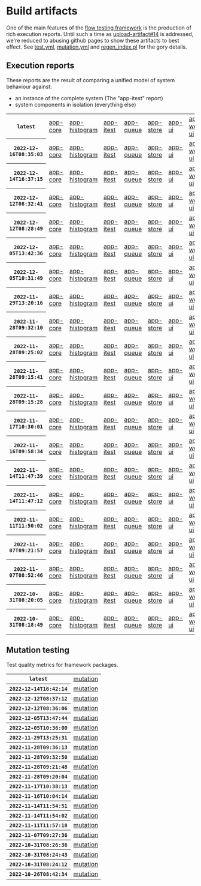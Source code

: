 # Build artifacts

One of the main features of the [flow testing framework](https://github.com/Mastercard/flow) is the production of rich execution reports.
Until such a time as [upload-artifact#14](https://github.com/actions/upload-artifact/issues/14) is addressed, we're reduced to abusing github pages to show these artifacts to best effect.
See [test.yml](https://github.com/Mastercard/flow/blob/main/.github/workflows/test.yml), [mutation.yml](https://github.com/Mastercard/flow/blob/main/.github/workflows/mutation.yml) and [regen_index.pl](https://github.com/Mastercard/flow/blob/pages/regen_index.pl) for the gory details.

## Execution reports

These reports are the result of comparing a unified model of system behaviour against:
 * an instance of the complete system (The "app-itest" report)
 * system components in isolation (everything else)

<!-- start:execution -->
<table>
	<tbody>
		<tr> <th><code>latest</code></th>
			<td><a href="execution/latest/flow_execution_reports/example/app-core/target/mctf/latest/index.html">app-core</a></td>
			<td><a href="execution/latest/flow_execution_reports/example/app-histogram/target/mctf/latest/index.html">app-histogram</a></td>
			<td><a href="execution/latest/flow_execution_reports/example/app-itest/target/mctf/latest/index.html">app-itest</a></td>
			<td><a href="execution/latest/flow_execution_reports/example/app-queue/target/mctf/latest/index.html">app-queue</a></td>
			<td><a href="execution/latest/flow_execution_reports/example/app-store/target/mctf/latest/index.html">app-store</a></td>
			<td><a href="execution/latest/flow_execution_reports/example/app-ui/target/mctf/latest/index.html">app-ui</a></td>
			<td><a href="execution/latest/flow_execution_reports/example/app-web-ui/target/mctf/latest/index.html">app-web-ui</a></td>
		</tr>
		<tr> <th><code>2022-12-16T08:35:03</code></th>
			<td><a href="execution/1671179703/flow_execution_reports/example/app-core/target/mctf/latest/index.html">app-core</a></td>
			<td><a href="execution/1671179703/flow_execution_reports/example/app-histogram/target/mctf/latest/index.html">app-histogram</a></td>
			<td><a href="execution/1671179703/flow_execution_reports/example/app-itest/target/mctf/latest/index.html">app-itest</a></td>
			<td><a href="execution/1671179703/flow_execution_reports/example/app-queue/target/mctf/latest/index.html">app-queue</a></td>
			<td><a href="execution/1671179703/flow_execution_reports/example/app-store/target/mctf/latest/index.html">app-store</a></td>
			<td><a href="execution/1671179703/flow_execution_reports/example/app-ui/target/mctf/latest/index.html">app-ui</a></td>
			<td><a href="execution/1671179703/flow_execution_reports/example/app-web-ui/target/mctf/latest/index.html">app-web-ui</a></td>
		</tr>
		<tr> <th><code>2022-12-14T16:37:15</code></th>
			<td><a href="execution/1671035835/flow_execution_reports/example/app-core/target/mctf/latest/index.html">app-core</a></td>
			<td><a href="execution/1671035835/flow_execution_reports/example/app-histogram/target/mctf/latest/index.html">app-histogram</a></td>
			<td><a href="execution/1671035835/flow_execution_reports/example/app-itest/target/mctf/latest/index.html">app-itest</a></td>
			<td><a href="execution/1671035835/flow_execution_reports/example/app-queue/target/mctf/latest/index.html">app-queue</a></td>
			<td><a href="execution/1671035835/flow_execution_reports/example/app-store/target/mctf/latest/index.html">app-store</a></td>
			<td><a href="execution/1671035835/flow_execution_reports/example/app-ui/target/mctf/latest/index.html">app-ui</a></td>
			<td><a href="execution/1671035835/flow_execution_reports/example/app-web-ui/target/mctf/latest/index.html">app-web-ui</a></td>
		</tr>
		<tr> <th><code>2022-12-12T08:32:41</code></th>
			<td><a href="execution/1670833961/flow_execution_reports/example/app-core/target/mctf/latest/index.html">app-core</a></td>
			<td><a href="execution/1670833961/flow_execution_reports/example/app-histogram/target/mctf/latest/index.html">app-histogram</a></td>
			<td><a href="execution/1670833961/flow_execution_reports/example/app-itest/target/mctf/latest/index.html">app-itest</a></td>
			<td><a href="execution/1670833961/flow_execution_reports/example/app-queue/target/mctf/latest/index.html">app-queue</a></td>
			<td><a href="execution/1670833961/flow_execution_reports/example/app-store/target/mctf/latest/index.html">app-store</a></td>
			<td><a href="execution/1670833961/flow_execution_reports/example/app-ui/target/mctf/latest/index.html">app-ui</a></td>
			<td><a href="execution/1670833961/flow_execution_reports/example/app-web-ui/target/mctf/latest/index.html">app-web-ui</a></td>
		</tr>
		<tr> <th><code>2022-12-12T08:28:49</code></th>
			<td><a href="execution/1670833729/flow_execution_reports/example/app-core/target/mctf/latest/index.html">app-core</a></td>
			<td><a href="execution/1670833729/flow_execution_reports/example/app-histogram/target/mctf/latest/index.html">app-histogram</a></td>
			<td><a href="execution/1670833729/flow_execution_reports/example/app-itest/target/mctf/latest/index.html">app-itest</a></td>
			<td><a href="execution/1670833729/flow_execution_reports/example/app-queue/target/mctf/latest/index.html">app-queue</a></td>
			<td><a href="execution/1670833729/flow_execution_reports/example/app-store/target/mctf/latest/index.html">app-store</a></td>
			<td><a href="execution/1670833729/flow_execution_reports/example/app-ui/target/mctf/latest/index.html">app-ui</a></td>
			<td><a href="execution/1670833729/flow_execution_reports/example/app-web-ui/target/mctf/latest/index.html">app-web-ui</a></td>
		</tr>
		<tr> <th><code>2022-12-05T13:42:36</code></th>
			<td><a href="execution/1670247756/flow_execution_reports/example/app-core/target/mctf/latest/index.html">app-core</a></td>
			<td><a href="execution/1670247756/flow_execution_reports/example/app-histogram/target/mctf/latest/index.html">app-histogram</a></td>
			<td><a href="execution/1670247756/flow_execution_reports/example/app-itest/target/mctf/latest/index.html">app-itest</a></td>
			<td><a href="execution/1670247756/flow_execution_reports/example/app-queue/target/mctf/latest/index.html">app-queue</a></td>
			<td><a href="execution/1670247756/flow_execution_reports/example/app-store/target/mctf/latest/index.html">app-store</a></td>
			<td><a href="execution/1670247756/flow_execution_reports/example/app-ui/target/mctf/latest/index.html">app-ui</a></td>
			<td><a href="execution/1670247756/flow_execution_reports/example/app-web-ui/target/mctf/latest/index.html">app-web-ui</a></td>
		</tr>
		<tr> <th><code>2022-12-05T10:31:49</code></th>
			<td><a href="execution/1670236309/flow_execution_reports/example/app-core/target/mctf/latest/index.html">app-core</a></td>
			<td><a href="execution/1670236309/flow_execution_reports/example/app-histogram/target/mctf/latest/index.html">app-histogram</a></td>
			<td><a href="execution/1670236309/flow_execution_reports/example/app-itest/target/mctf/latest/index.html">app-itest</a></td>
			<td><a href="execution/1670236309/flow_execution_reports/example/app-queue/target/mctf/latest/index.html">app-queue</a></td>
			<td><a href="execution/1670236309/flow_execution_reports/example/app-store/target/mctf/latest/index.html">app-store</a></td>
			<td><a href="execution/1670236309/flow_execution_reports/example/app-ui/target/mctf/latest/index.html">app-ui</a></td>
			<td><a href="execution/1670236309/flow_execution_reports/example/app-web-ui/target/mctf/latest/index.html">app-web-ui</a></td>
		</tr>
		<tr> <th><code>2022-11-29T13:20:16</code></th>
			<td><a href="execution/1669728016/flow_execution_reports/example/app-core/target/mctf/latest/index.html">app-core</a></td>
			<td><a href="execution/1669728016/flow_execution_reports/example/app-histogram/target/mctf/latest/index.html">app-histogram</a></td>
			<td><a href="execution/1669728016/flow_execution_reports/example/app-itest/target/mctf/latest/index.html">app-itest</a></td>
			<td><a href="execution/1669728016/flow_execution_reports/example/app-queue/target/mctf/latest/index.html">app-queue</a></td>
			<td><a href="execution/1669728016/flow_execution_reports/example/app-store/target/mctf/latest/index.html">app-store</a></td>
			<td><a href="execution/1669728016/flow_execution_reports/example/app-ui/target/mctf/latest/index.html">app-ui</a></td>
			<td><a href="execution/1669728016/flow_execution_reports/example/app-web-ui/target/mctf/latest/index.html">app-web-ui</a></td>
		</tr>
		<tr> <th><code>2022-11-28T09:32:10</code></th>
			<td><a href="execution/1669627930/flow_execution_reports/example/app-core/target/mctf/latest/index.html">app-core</a></td>
			<td><a href="execution/1669627930/flow_execution_reports/example/app-histogram/target/mctf/latest/index.html">app-histogram</a></td>
			<td><a href="execution/1669627930/flow_execution_reports/example/app-itest/target/mctf/latest/index.html">app-itest</a></td>
			<td><a href="execution/1669627930/flow_execution_reports/example/app-queue/target/mctf/latest/index.html">app-queue</a></td>
			<td><a href="execution/1669627930/flow_execution_reports/example/app-store/target/mctf/latest/index.html">app-store</a></td>
			<td><a href="execution/1669627930/flow_execution_reports/example/app-ui/target/mctf/latest/index.html">app-ui</a></td>
			<td><a href="execution/1669627930/flow_execution_reports/example/app-web-ui/target/mctf/latest/index.html">app-web-ui</a></td>
		</tr>
		<tr> <th><code>2022-11-28T09:25:02</code></th>
			<td><a href="execution/1669627502/flow_execution_reports/example/app-core/target/mctf/latest/index.html">app-core</a></td>
			<td><a href="execution/1669627502/flow_execution_reports/example/app-histogram/target/mctf/latest/index.html">app-histogram</a></td>
			<td><a href="execution/1669627502/flow_execution_reports/example/app-itest/target/mctf/latest/index.html">app-itest</a></td>
			<td><a href="execution/1669627502/flow_execution_reports/example/app-queue/target/mctf/latest/index.html">app-queue</a></td>
			<td><a href="execution/1669627502/flow_execution_reports/example/app-store/target/mctf/latest/index.html">app-store</a></td>
			<td><a href="execution/1669627502/flow_execution_reports/example/app-ui/target/mctf/latest/index.html">app-ui</a></td>
			<td><a href="execution/1669627502/flow_execution_reports/example/app-web-ui/target/mctf/latest/index.html">app-web-ui</a></td>
		</tr>
		<tr> <th><code>2022-11-28T09:15:41</code></th>
			<td><a href="execution/1669626941/flow_execution_reports/example/app-core/target/mctf/latest/index.html">app-core</a></td>
			<td><a href="execution/1669626941/flow_execution_reports/example/app-histogram/target/mctf/latest/index.html">app-histogram</a></td>
			<td><a href="execution/1669626941/flow_execution_reports/example/app-itest/target/mctf/latest/index.html">app-itest</a></td>
			<td><a href="execution/1669626941/flow_execution_reports/example/app-queue/target/mctf/latest/index.html">app-queue</a></td>
			<td><a href="execution/1669626941/flow_execution_reports/example/app-store/target/mctf/latest/index.html">app-store</a></td>
			<td><a href="execution/1669626941/flow_execution_reports/example/app-ui/target/mctf/latest/index.html">app-ui</a></td>
			<td><a href="execution/1669626941/flow_execution_reports/example/app-web-ui/target/mctf/latest/index.html">app-web-ui</a></td>
		</tr>
		<tr> <th><code>2022-11-28T09:15:28</code></th>
			<td><a href="execution/1669626928/flow_execution_reports/example/app-core/target/mctf/latest/index.html">app-core</a></td>
			<td><a href="execution/1669626928/flow_execution_reports/example/app-histogram/target/mctf/latest/index.html">app-histogram</a></td>
			<td><a href="execution/1669626928/flow_execution_reports/example/app-itest/target/mctf/latest/index.html">app-itest</a></td>
			<td><a href="execution/1669626928/flow_execution_reports/example/app-queue/target/mctf/latest/index.html">app-queue</a></td>
			<td><a href="execution/1669626928/flow_execution_reports/example/app-store/target/mctf/latest/index.html">app-store</a></td>
			<td><a href="execution/1669626928/flow_execution_reports/example/app-ui/target/mctf/latest/index.html">app-ui</a></td>
			<td><a href="execution/1669626928/flow_execution_reports/example/app-web-ui/target/mctf/latest/index.html">app-web-ui</a></td>
		</tr>
		<tr> <th><code>2022-11-17T10:30:01</code></th>
			<td><a href="execution/1668681001/flow_execution_reports/example/app-core/target/mctf/latest/index.html">app-core</a></td>
			<td><a href="execution/1668681001/flow_execution_reports/example/app-histogram/target/mctf/latest/index.html">app-histogram</a></td>
			<td><a href="execution/1668681001/flow_execution_reports/example/app-itest/target/mctf/latest/index.html">app-itest</a></td>
			<td><a href="execution/1668681001/flow_execution_reports/example/app-queue/target/mctf/latest/index.html">app-queue</a></td>
			<td><a href="execution/1668681001/flow_execution_reports/example/app-store/target/mctf/latest/index.html">app-store</a></td>
			<td><a href="execution/1668681001/flow_execution_reports/example/app-ui/target/mctf/latest/index.html">app-ui</a></td>
			<td><a href="execution/1668681001/flow_execution_reports/example/app-web-ui/target/mctf/latest/index.html">app-web-ui</a></td>
		</tr>
		<tr> <th><code>2022-11-16T09:58:34</code></th>
			<td><a href="execution/1668592714/flow_execution_reports/example/app-core/target/mctf/latest/index.html">app-core</a></td>
			<td><a href="execution/1668592714/flow_execution_reports/example/app-histogram/target/mctf/latest/index.html">app-histogram</a></td>
			<td><a href="execution/1668592714/flow_execution_reports/example/app-itest/target/mctf/latest/index.html">app-itest</a></td>
			<td><a href="execution/1668592714/flow_execution_reports/example/app-queue/target/mctf/latest/index.html">app-queue</a></td>
			<td><a href="execution/1668592714/flow_execution_reports/example/app-store/target/mctf/latest/index.html">app-store</a></td>
			<td><a href="execution/1668592714/flow_execution_reports/example/app-ui/target/mctf/latest/index.html">app-ui</a></td>
			<td><a href="execution/1668592714/flow_execution_reports/example/app-web-ui/target/mctf/latest/index.html">app-web-ui</a></td>
		</tr>
		<tr> <th><code>2022-11-14T11:47:39</code></th>
			<td><a href="execution/1668426459/flow_execution_reports/example/app-core/target/mctf/latest/index.html">app-core</a></td>
			<td><a href="execution/1668426459/flow_execution_reports/example/app-histogram/target/mctf/latest/index.html">app-histogram</a></td>
			<td><a href="execution/1668426459/flow_execution_reports/example/app-itest/target/mctf/latest/index.html">app-itest</a></td>
			<td><a href="execution/1668426459/flow_execution_reports/example/app-queue/target/mctf/latest/index.html">app-queue</a></td>
			<td><a href="execution/1668426459/flow_execution_reports/example/app-store/target/mctf/latest/index.html">app-store</a></td>
			<td><a href="execution/1668426459/flow_execution_reports/example/app-ui/target/mctf/latest/index.html">app-ui</a></td>
			<td><a href="execution/1668426459/flow_execution_reports/example/app-web-ui/target/mctf/latest/index.html">app-web-ui</a></td>
		</tr>
		<tr> <th><code>2022-11-14T11:47:12</code></th>
			<td><a href="execution/1668426432/flow_execution_reports/example/app-core/target/mctf/latest/index.html">app-core</a></td>
			<td><a href="execution/1668426432/flow_execution_reports/example/app-histogram/target/mctf/latest/index.html">app-histogram</a></td>
			<td><a href="execution/1668426432/flow_execution_reports/example/app-itest/target/mctf/latest/index.html">app-itest</a></td>
			<td><a href="execution/1668426432/flow_execution_reports/example/app-queue/target/mctf/latest/index.html">app-queue</a></td>
			<td><a href="execution/1668426432/flow_execution_reports/example/app-store/target/mctf/latest/index.html">app-store</a></td>
			<td><a href="execution/1668426432/flow_execution_reports/example/app-ui/target/mctf/latest/index.html">app-ui</a></td>
			<td><a href="execution/1668426432/flow_execution_reports/example/app-web-ui/target/mctf/latest/index.html">app-web-ui</a></td>
		</tr>
		<tr> <th><code>2022-11-11T11:50:02</code></th>
			<td><a href="execution/1668167402/flow_execution_reports/example/app-core/target/mctf/latest/index.html">app-core</a></td>
			<td><a href="execution/1668167402/flow_execution_reports/example/app-histogram/target/mctf/latest/index.html">app-histogram</a></td>
			<td><a href="execution/1668167402/flow_execution_reports/example/app-itest/target/mctf/latest/index.html">app-itest</a></td>
			<td><a href="execution/1668167402/flow_execution_reports/example/app-queue/target/mctf/latest/index.html">app-queue</a></td>
			<td><a href="execution/1668167402/flow_execution_reports/example/app-store/target/mctf/latest/index.html">app-store</a></td>
			<td><a href="execution/1668167402/flow_execution_reports/example/app-ui/target/mctf/latest/index.html">app-ui</a></td>
			<td><a href="execution/1668167402/flow_execution_reports/example/app-web-ui/target/mctf/latest/index.html">app-web-ui</a></td>
		</tr>
		<tr> <th><code>2022-11-07T09:21:57</code></th>
			<td><a href="execution/1667812917/flow_execution_reports/example/app-core/target/mctf/latest/index.html">app-core</a></td>
			<td><a href="execution/1667812917/flow_execution_reports/example/app-histogram/target/mctf/latest/index.html">app-histogram</a></td>
			<td><a href="execution/1667812917/flow_execution_reports/example/app-itest/target/mctf/latest/index.html">app-itest</a></td>
			<td><a href="execution/1667812917/flow_execution_reports/example/app-queue/target/mctf/latest/index.html">app-queue</a></td>
			<td><a href="execution/1667812917/flow_execution_reports/example/app-store/target/mctf/latest/index.html">app-store</a></td>
			<td><a href="execution/1667812917/flow_execution_reports/example/app-ui/target/mctf/latest/index.html">app-ui</a></td>
			<td><a href="execution/1667812917/flow_execution_reports/example/app-web-ui/target/mctf/latest/index.html">app-web-ui</a></td>
		</tr>
		<tr> <th><code>2022-11-07T08:52:46</code></th>
			<td><a href="execution/1667811166/flow_execution_reports/example/app-core/target/mctf/latest/index.html">app-core</a></td>
			<td><a href="execution/1667811166/flow_execution_reports/example/app-histogram/target/mctf/latest/index.html">app-histogram</a></td>
			<td><a href="execution/1667811166/flow_execution_reports/example/app-itest/target/mctf/latest/index.html">app-itest</a></td>
			<td><a href="execution/1667811166/flow_execution_reports/example/app-queue/target/mctf/latest/index.html">app-queue</a></td>
			<td><a href="execution/1667811166/flow_execution_reports/example/app-store/target/mctf/latest/index.html">app-store</a></td>
			<td><a href="execution/1667811166/flow_execution_reports/example/app-ui/target/mctf/latest/index.html">app-ui</a></td>
			<td><a href="execution/1667811166/flow_execution_reports/example/app-web-ui/target/mctf/latest/index.html">app-web-ui</a></td>
		</tr>
		<tr> <th><code>2022-10-31T08:20:05</code></th>
			<td><a href="execution/1667204405/flow_execution_reports/example/app-core/target/mctf/latest/index.html">app-core</a></td>
			<td><a href="execution/1667204405/flow_execution_reports/example/app-histogram/target/mctf/latest/index.html">app-histogram</a></td>
			<td><a href="execution/1667204405/flow_execution_reports/example/app-itest/target/mctf/latest/index.html">app-itest</a></td>
			<td><a href="execution/1667204405/flow_execution_reports/example/app-queue/target/mctf/latest/index.html">app-queue</a></td>
			<td><a href="execution/1667204405/flow_execution_reports/example/app-store/target/mctf/latest/index.html">app-store</a></td>
			<td><a href="execution/1667204405/flow_execution_reports/example/app-ui/target/mctf/latest/index.html">app-ui</a></td>
			<td><a href="execution/1667204405/flow_execution_reports/example/app-web-ui/target/mctf/latest/index.html">app-web-ui</a></td>
		</tr>
		<tr> <th><code>2022-10-31T08:18:49</code></th>
			<td><a href="execution/1667204329/flow_execution_reports/example/app-core/target/mctf/latest/index.html">app-core</a></td>
			<td><a href="execution/1667204329/flow_execution_reports/example/app-histogram/target/mctf/latest/index.html">app-histogram</a></td>
			<td><a href="execution/1667204329/flow_execution_reports/example/app-itest/target/mctf/latest/index.html">app-itest</a></td>
			<td><a href="execution/1667204329/flow_execution_reports/example/app-queue/target/mctf/latest/index.html">app-queue</a></td>
			<td><a href="execution/1667204329/flow_execution_reports/example/app-store/target/mctf/latest/index.html">app-store</a></td>
			<td><a href="execution/1667204329/flow_execution_reports/example/app-ui/target/mctf/latest/index.html">app-ui</a></td>
			<td><a href="execution/1667204329/flow_execution_reports/example/app-web-ui/target/mctf/latest/index.html">app-web-ui</a></td>
		</tr>
	</tbody>
</table>
<!-- end:execution -->

## Mutation testing

Test quality metrics for framework packages.

<!-- start:mutation -->
<table>
	<tbody>
		<tr> <th><code>latest</code></th>
			<td><a href="mutation/latest/mutation_report/index.html">mutation</a></td>
		</tr>
		<tr> <th><code>2022-12-14T16:42:14</code></th>
			<td><a href="mutation/1671036134/mutation_report/index.html">mutation</a></td>
		</tr>
		<tr> <th><code>2022-12-12T08:37:12</code></th>
			<td><a href="mutation/1670834232/mutation_report/index.html">mutation</a></td>
		</tr>
		<tr> <th><code>2022-12-12T08:36:06</code></th>
			<td><a href="mutation/1670834166/mutation_report/index.html">mutation</a></td>
		</tr>
		<tr> <th><code>2022-12-05T13:47:44</code></th>
			<td><a href="mutation/1670248064/mutation_report/index.html">mutation</a></td>
		</tr>
		<tr> <th><code>2022-12-05T10:36:00</code></th>
			<td><a href="mutation/1670236560/mutation_report/index.html">mutation</a></td>
		</tr>
		<tr> <th><code>2022-11-29T13:25:31</code></th>
			<td><a href="mutation/1669728331/mutation_report/index.html">mutation</a></td>
		</tr>
		<tr> <th><code>2022-11-28T09:36:13</code></th>
			<td><a href="mutation/1669628173/mutation_report/index.html">mutation</a></td>
		</tr>
		<tr> <th><code>2022-11-28T09:32:50</code></th>
			<td><a href="mutation/1669627970/mutation_report/index.html">mutation</a></td>
		</tr>
		<tr> <th><code>2022-11-28T09:21:48</code></th>
			<td><a href="mutation/1669627308/mutation_report/index.html">mutation</a></td>
		</tr>
		<tr> <th><code>2022-11-28T09:20:04</code></th>
			<td><a href="mutation/1669627204/mutation_report/index.html">mutation</a></td>
		</tr>
		<tr> <th><code>2022-11-17T10:38:13</code></th>
			<td><a href="mutation/1668681493/mutation_report/index.html">mutation</a></td>
		</tr>
		<tr> <th><code>2022-11-16T10:04:14</code></th>
			<td><a href="mutation/1668593054/mutation_report/index.html">mutation</a></td>
		</tr>
		<tr> <th><code>2022-11-14T11:54:51</code></th>
			<td><a href="mutation/1668426891/mutation_report/index.html">mutation</a></td>
		</tr>
		<tr> <th><code>2022-11-14T11:54:02</code></th>
			<td><a href="mutation/1668426842/mutation_report/index.html">mutation</a></td>
		</tr>
		<tr> <th><code>2022-11-11T11:57:18</code></th>
			<td><a href="mutation/1668167838/mutation_report/index.html">mutation</a></td>
		</tr>
		<tr> <th><code>2022-11-07T09:27:36</code></th>
			<td><a href="mutation/1667813256/mutation_report/index.html">mutation</a></td>
		</tr>
		<tr> <th><code>2022-10-31T08:26:36</code></th>
			<td><a href="mutation/1667204796/mutation_report/index.html">mutation</a></td>
		</tr>
		<tr> <th><code>2022-10-31T08:24:43</code></th>
			<td><a href="mutation/1667204683/mutation_report/index.html">mutation</a></td>
		</tr>
		<tr> <th><code>2022-10-31T08:24:12</code></th>
			<td><a href="mutation/1667204652/mutation_report/index.html">mutation</a></td>
		</tr>
		<tr> <th><code>2022-10-26T08:42:34</code></th>
			<td><a href="mutation/1666773754/mutation_report/index.html">mutation</a></td>
		</tr>
	</tbody>
</table>
<!-- end:mutation -->

